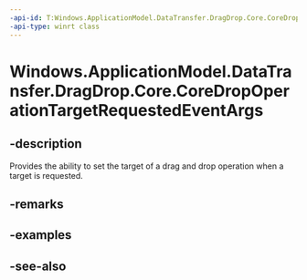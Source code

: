 ```yaml
---
-api-id: T:Windows.ApplicationModel.DataTransfer.DragDrop.Core.CoreDropOperationTargetRequestedEventArgs
-api-type: winrt class
---
```


<!-- Class syntax.
public class CoreDropOperationTargetRequestedEventArgs : Windows.ApplicationModel.DataTransfer.DragDrop.Core.ICoreDropOperationTargetRequestedEventArgs
-->

# Windows.ApplicationModel.DataTransfer.DragDrop.Core.CoreDropOperationTargetRequestedEventArgs

## -description
Provides the ability to set the target of a drag and drop operation when a target is requested.

## -remarks

## -examples

## -see-also
